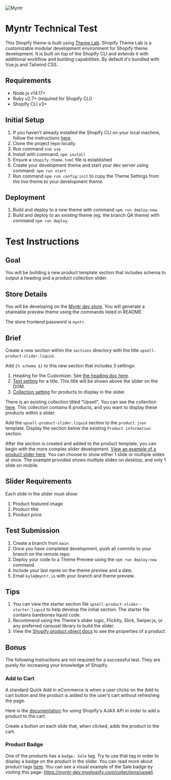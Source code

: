 ![Myntr](https://imgur.com/laewQrV.png)

# Myntr Technical Test

This Shopify theme is built using [Theme Lab](https://github.com/uicrooks/shopify-theme-lab).  Shopify Theme Lab is a customizable modular development environment for Shopify theme development. It is built on top of the Shopify CLI and extends it with additional workflow and building capabilities. By default it's bundled with Vue.js and Tailwind CSS.

## Requirements ##
- Node.js v14.17+
- Ruby v2.7+ (required for Shopify CLI)
- Shopify CLI v3+

## Initial Setup ##
1. If you haven't already installed the Shopify CLI on your local machine, follow the instructions [here](https://shopify.dev/themes/tools/cli#installation).
2. Clone the project repo locally.
3. Run command `nvm use`
4. Install with command: `npm install`
5. Ensure a `shopify.theme.toml` file is established
6. Create your development theme and start your dev server using command: `npm run start`
7. Run command `npm run config:init` to copy the Theme Settings from the live theme to your development theme.

## Deployment ##
1. Build and deploy to a *new* theme with command `npm run deploy:new`.
2. Build and deploy to an *existing* theme (eg. the branch QA theme) with command `npm run deploy`.

# Test Instructions

## Goal ##
You will be building a new product template section that includes schema to output a heading and a product collection slider.

## Store Details ##
You will be developing on the [Myntr dev store](https://myntr-dev.myshopify.com/admin).
You will generate a shareable preview theme using the commands listed in README.

The store frontend password is `myntr`.

## Brief ##

Create a new section within the `sections` directory with the title `upsell-product-slider.liquid`.

Add `{% schema $}` to this new section that includes 3 settings:

1. Heading for the Customizer. See [the heading doc here](https://shopify.dev/themes/architecture/settings/sidebar-settings#header).
2. [Text setting](https://shopify.dev/themes/architecture/settings/input-settings#text) for a title. This title will be shown above the slider on the DOM.
3. [Collection setting](https://shopify.dev/themes/architecture/settings/input-settings#collection) for products to display in the slider.

There is an existing collection titled "Upsell". You can see the collection [here](https://myntr-dev.myshopify.com/admin/collections/434370806043). This collection contains 6 products, and you want to display these products within a slider.

Add the `upsell-product-slider.liquid` section to the `product.json` template. Display the section below the existing `Product information` section.

After the section is created and added to the product template, you can begin with the more complex slider development. [View an example of a product slider here](https://codepen.io/marufalbashir/pen/LyaQdq). You can choose to show either 1 slide or multiple slides at once. The example provided shows multiple slides on desktop, and only 1 slide on mobile.

## Slider Requirements ##
Each slide in the slider must show:
1. Product featured image
2. Product title
3. Product price

## Test Submission ##
1. Create a branch from `main`
2. Once you have completed development, push all commits to your branch on the remote repo.
2. Deploy your code to a Theme Preview using the `npm run deploy:new` command.
3. Include your last name on the theme preview and a date.
3. Email `kyle@myntr.io` with your branch and theme preview.

## Tips ##
1. You can view the starter section file `upsell-product-slider--starter.liquid` to help develop the initial section. The starter file contains barebones liquid code.
2. Recommend using the Theme's slider logic, Flickity, Slick, Swiper.js, or any preferred carousel library to build the slider.
3. View the [Shopify product object docs](https://shopify.dev/api/liquid/objects/product) to see the properties of a product.


## Bonus ##

The following instructions are not required for a successful test. They are purely for increasing your knowledge of Shopify.

### Add to Cart

A standard Quick Add in eCommerce is when a user clicks on the Add to cart button and the product is added to the user’s cart without refreshing the page.

Here is the [documentation](https://shopify.dev/api/ajax) for using Shopify's AJAX API in order to add a product to the cart.

Create a button on each slide that, when clicked, adds the product to the cart.

### Product Badge

One of the products has a `badge: Sale` tag. Try to use that tag in order to display a badge on the product in the slider. You can read more about product tags [here](https://shopify.dev/api/liquid/objects/product#product-tags). You can see a visual example of the Sale badge by visiting this page: https://myntr-dev.myshopify.com/collections/upsell.